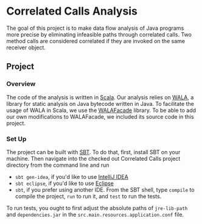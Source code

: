 # Correlated Calls Analysis

The goal of this project is to make data flow analysis of Java programs more precise by eliminating
infeasible paths through correlated calls. Two method calls are considered correlated if they are invoked on the
same receiver object.

## Project

### Overview

The code of the analysis is written in [Scala](http://www.scala-lang.org/).
Our analysis relies on [WALA](http://wala.sourceforge.net/wiki/index.php/Main_Page), a library for static
analysis on Java bytecode written in Java. To facilitate the usage of WALA in Scala, we use
the [WALAFacade](https://github.com/cos/WALAFacade) library. To be able to add our own modifications to WALAFacade,
we included its source code in this project.

### Set Up

The project can be built with [SBT](http://www.scala-sbt.org/). To do that, first, install SBT on your machine.
Then navigate into the checked out Correlated Calls project directory from the command line and run
- `sbt gen-idea`, if you'd like to use [IntelliJ IDEA](http://www.jetbrains.com/idea/)
- `sbt eclipse`, if you'd like to use [Eclipse](http://www.eclipse.org/)
- `sbt`, if you prefer using another IDE. From the SBT shell, type `compile` to compile the project, `run` to run it, and `test` to run the tests.

To run tests, you ought to first adjust the absolute paths of `jre-lib-path` and `dependencies.jar`
in the `src.main.resources.application.conf` file.